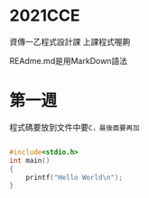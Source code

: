 # 2021CCE
資傳一乙程式設計課 上課程式喔齁

REAdme.md是用MarkDown語法

# 第一週

程式碼要放到文件中要```C，最後面要再加```

```C

#include<stdio.h>
int main()
{
    printf("Hello World\n");
}
```
